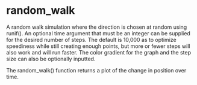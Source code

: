 # random_walk

A random walk simulation where the direction is chosen at random using runif(). An optional time argument that must be an integer
can be supplied for the desired number of steps. The default is 10,000 as to optimize speediness while still creating enough points, but 
more or fewer steps will also work and will run faster. The color gradient for the graph and the step size can also be optionally inputted.

The random_walk() function returns a plot of the change in position over time.
